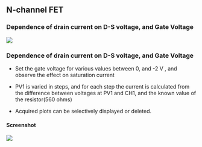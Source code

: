 N-channel FET
---

### Dependence of drain current on D-S voltage, and Gate Voltage

![](https://github.com/fossasia/pslab-experiments/blob/master/images/schematics/njfet.svg)

### Dependence of drain current on D-S voltage, and Gate Voltage

* Set the gate voltage for various values between 0, and -2 V , and observe the effect on saturation current

* PV1 is varied in steps, and for each step the current is calculated from the difference between voltages at PV1 and CH1, and the known value of the resistor(560 ohms)

* Acquired plots can be selectively displayed or deleted.

#### Screenshot

![](https://github.com/fossasia/pslab-experiments/blob/master/images/screenshots/njfet.png)


